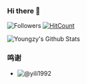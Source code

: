 ### Hi there 👋
![Followers](https://img.shields.io/github/followers/youngzhu?label=Follw&style=social)
[![HitCount](http://hits.dwyl.com/youngzhu/youngzhu.svg)](http://hits.dwyl.com/youngzhu/youngzhu)  

<!--
**youngzhu/youngzhu** is a ✨ _special_ ✨ repository because its `README.md` (this file) appears on your GitHub profile.

Here are some ideas to get you started:

- 🔭 I’m currently working on ...
- 🌱 I’m currently learning ...
- 👯 I’m looking to collaborate on ...
- 🤔 I’m looking for help with ...
- 💬 Ask me about ...
- 📫 How to reach me: ...
- 😄 Pronouns: ...
- ⚡ Fun fact: ...
-->

![Youngzy's Github Stats](https://github-readme-stats.vercel.app/api?username=youngzhu&show_icons=true)

### 鸣谢
- ![@yili1992](https://github.com/yili1992)
